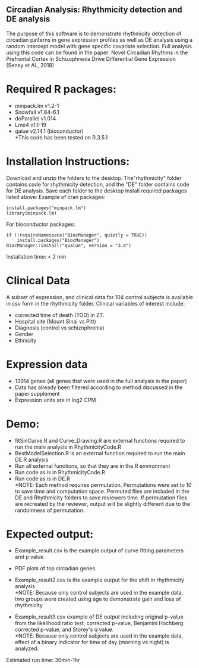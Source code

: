 ## Circadian Analysis: Rhythmicity detection and DE analysis 
The purpose of this software is to demonstrate rhythmicity detection of circadian patterns in gene expression profiles as well as DE analysis using a random intercept model with gene specific covariate selection. Full analysis using this code can be found in the paper: Novel Circadian Rhythms in the Prefrontal Cortex in Schizophrenia Drive Differential Gene Expression (Seney et Al., 2018) 


# Required R packages: 
- minpack.lm v1.2-1
- Snowfall v1.84-6.1
- doParallel v1.014
- Lme4 v1.1-19
- qalue v2.14.1 (bioconductor) <br/>
*This code has been tested on R.3.5.1 

# Installation Instructions: 
Download and unzip the folders to the desktop. The"rhythmicity" folder contains code for rhythmicity detection, and the 
"DE" folder contains code for DE analysis.
Save each folder to the desktop
Install required packages listed above: 
Example of cran packages:
```
install.packages("minpack.lm") 
library(minpack.lm)
```
For bioconductor packages: 
```
if (!requireNamespace("BiocManager", quietly = TRUE))
    install.packages("BiocManager")
BiocManager::install("qvalue", version = "3.8")
```
Installation time: < 2 min

# Clinical Data
A subset of expression, and clinical data for 104 control subjects is available in csv form in the rhythmicity folder. 
Clinical variables of interest include:
- corrected time of death (TOD) in ZT. 
- Hospital site (Mount Sinai vs Pitt)
- Diagnosis (control vs schizophrenia)
- Gender 
- Ethnicity

# Expression data  
- 13914 genes (all genes that were used in the full analysis in the paper)
- Data has already been filtered according to method discussed in the paper supplement 
- Expression units are in log2 CPM 

# Demo:
- fitSinCurve.R and Curve_Drawing.R are external functions required to run the main analysis in RhythmicityCode.R 
- BestModelSelection.R is an external function required to run the main DE.R analysis
- Run all external functions, so that they are in the R environment 
- Run code as is in RhythmicityCode.R 
- Run code as is in DE.R <br/>
*NOTE: Each method requires permutation. Permutations were set to 10 to save time and computation space. Permuted files are included in the DE and Rhythmicity folders to save reviewers time. If permutation files are recreated by the reviewer, output will be slightly different due to the randomness of permutation. 

# Expected output:
- Example_result.csv is the example output of curve fitting parameters and p value. 
- PDF plots of top circadian genes 
- Example_result2.csv is the example output for the shift in rhythmicity analysis <br/>
*NOTE: Because only control subjects are used in the example data, two groups were created using age to demonstrate gain and loss of rhythmicity 

- Example_result3.csv example of DE output including original p-value from the likelihood ratio test, corrected p-value, Benjamini Hochberg corrected p-value, and Storey's q value. <br/>
*NOTE: Because only control subjects are used in the example data, effect of a binary indicator for time of day (morning vs night) is analyzed. 

Estimated run time: 
30min-1hr

